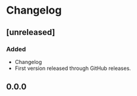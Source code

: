 # Changelog

## [unreleased]

### Added

* Changelog
* First version released through GitHub releases.

## 0.0.0
